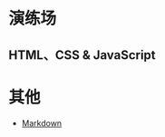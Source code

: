 # 演练场

## HTML、CSS & JavaScript
<ExamplePlayground buttonName="点击变色" />

<script setup>
    import ExamplePlayground from '../components/ExamplePlayground.vue';
</script>

# 其他

- [Markdown](https://www.markdowncando.com/playground/)
